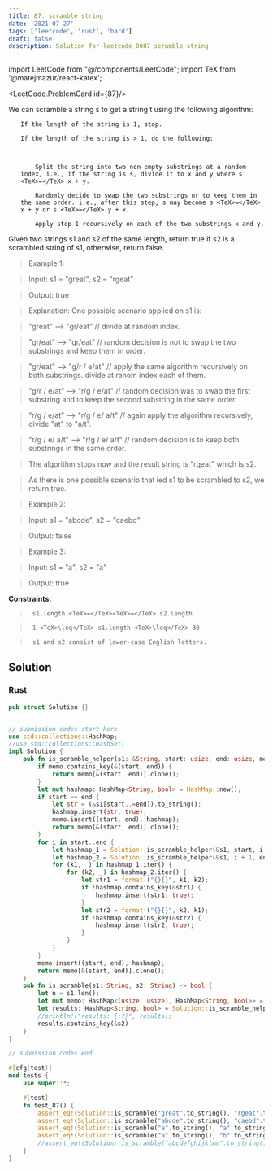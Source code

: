 ```yaml
---
title: 87. scramble string
date: '2021-07-27'
tags: ['leetcode', 'rust', 'hard']
draft: false
description: Solution for leetcode 0087 scramble string
---
```

import LeetCode from "@/components/LeetCode";
import TeX from '@matejmazur/react-katex';

<LeetCode.ProblemCard id={87}/>
 

  We can scramble a string s to get a string t using the following algorithm:

  <ol>

  	If the length of the string is 1, stop.

  	If the length of the string is > 1, do the following:

  	

  		Split the string into two non-empty substrings at a random index, i.e., if the string is s, divide it to x and y where s <TeX>=</TeX> x + y.

  		Randomly decide to swap the two substrings or to keep them in the same order. i.e., after this step, s may become s <TeX>=</TeX> x + y or s <TeX>=</TeX> y + x.

  		Apply step 1 recursively on each of the two substrings x and y.

  	

  	

  </ol>

  Given two strings s1 and s2 of the same length, return true if s2 is a scrambled string of s1, otherwise, return false.

   

 >   Example 1:

  

 >   Input: s1 <TeX>=</TeX> "great", s2 <TeX>=</TeX> "rgeat"

 >   Output: true

 >   Explanation: One possible scenario applied on s1 is:

 >   "great" --> "gr/eat" // divide at random index.

 >   "gr/eat" --> "gr/eat" // random decision is not to swap the two substrings and keep them in order.

 >   "gr/eat" --> "g/r / e/at" // apply the same algorithm recursively on both substrings. divide at ranom index each of them.

 >   "g/r / e/at" --> "r/g / e/at" // random decision was to swap the first substring and to keep the second substring in the same order.

 >   "r/g / e/at" --> "r/g / e/ a/t" // again apply the algorithm recursively, divide "at" to "a/t".

 >   "r/g / e/ a/t" --> "r/g / e/ a/t" // random decision is to keep both substrings in the same order.

 >   The algorithm stops now and the result string is "rgeat" which is s2.

 >   As there is one possible scenario that led s1 to be scrambled to s2, we return true.

  

 >   Example 2:

  

 >   Input: s1 <TeX>=</TeX> "abcde", s2 <TeX>=</TeX> "caebd"

 >   Output: false

  

 >   Example 3:

  

 >   Input: s1 <TeX>=</TeX> "a", s2 <TeX>=</TeX> "a"

 >   Output: true

  

   

  **Constraints:**

  

 >   	s1.length <TeX>=</TeX><TeX>=</TeX> s2.length

 >   	1 <TeX>\leq</TeX> s1.length <TeX>\leq</TeX> 30

 >   	s1 and s2 consist of lower-case English letters.


## Solution
### Rust
```rust
pub struct Solution {}


// submission codes start here
use std::collections::HashMap;
//use std::collections::HashSet;
impl Solution {
    pub fn is_scramble_helper(s1: &String, start: usize, end: usize, memo: &mut HashMap<(usize, usize), HashMap<String, bool>>) -> HashMap<String, bool> {
        if memo.contains_key(&(start, end)) {
            return memo[&(start, end)].clone();
        }
        let mut hashmap: HashMap<String, bool> = HashMap::new();
        if start == end {
            let str = (&s1[start..=end]).to_string();
            hashmap.insert(str, true);
            memo.insert((start, end), hashmap);
            return memo[&(start, end)].clone();
        }
        for i in start..end {
            let hashmap_1 = Solution::is_scramble_helper(&s1, start, i, memo);
            let hashmap_2 = Solution::is_scramble_helper(&s1, i + 1, end, memo);
            for (k1, _) in hashmap_1.iter() {
                for (k2, _) in hashmap_2.iter() {
                    let str1 = format!("{}{}", k1, k2);
                    if !hashmap.contains_key(&str1) {
                        hashmap.insert(str1, true);
                    }
                    let str2 = format!("{}{}", k2, k1);
                    if !hashmap.contains_key(&str2) {
                        hashmap.insert(str2, true);
                    }
                }
            }
        }
        memo.insert((start, end), hashmap);
        return memo[&(start, end)].clone();
    }
    pub fn is_scramble(s1: String, s2: String) -> bool {
        let n = s1.len();
        let mut memo: HashMap<(usize, usize), HashMap<String, bool>> = HashMap::new();
        let results: HashMap<String, bool> = Solution::is_scramble_helper(&s1, 0, n - 1, &mut memo);
        //println!("results: {:?}", results);
        results.contains_key(&s2)
    }
}

// submission codes end

#[cfg(test)]
mod tests {
    use super::*;

    #[test]
    fn test_87() {
        assert_eq!(Solution::is_scramble("great".to_string(), "rgeat".to_string()), true);
        assert_eq!(Solution::is_scramble("abcde".to_string(), "caebd".to_string()), false);
        assert_eq!(Solution::is_scramble("a".to_string(), "a".to_string()), true);
        assert_eq!(Solution::is_scramble("a".to_string(), "b".to_string()), false);
        //assert_eq!(Solution::is_scramble("abcdefghijklmn".to_string(), "efghijklmncadb".to_string()), false);
    }
}


```
